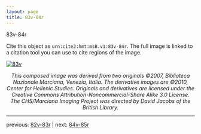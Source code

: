 ```yaml
---
layout: page
title: 83v-84r
---
```


83v-84r

Cite this object as `urn:cite2:hmt:msB.v1:83v-84r`. The full image is linked to a citation tool you can use to cite regions of the image.

[![83v](http://www.homermultitext.org/iipsrv?IIIF=/project/homer/pyramidal/deepzoom/hmt/vbbifolio/v1/vb_83v_84r.tif/full/800,/0/default.jpg)](http://www.homermultitext.org/ict2/?urn=urn:cite2:hmt:vbbifolio.v1:vb_83v_84r) 

<p style="text-align: center; font-style: italic;">This composed image was derived from two originals ©2007, Biblioteca Nazionale Marciana, Venezia, Italia. The derivative images are ©2010, Center for Hellenic Studies. Originals and derivatives are licensed under the Creative Commons Attribution-Noncommercial-Share Alike 3.0 License. The CHS/Marciana Imaging Project was directed by David Jacobs of the British Library.</p>

---

previous: [82v-83r](../82v-83r/) | next: [84v-85r](../84v-85r/)